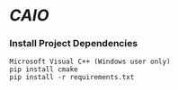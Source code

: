 # _**CAIO**_

### Install Project Dependencies
`Microsoft Visual C++ (Windows user only)`<br>
`pip install cmake`<br>
`pip install -r requirements.txt`
